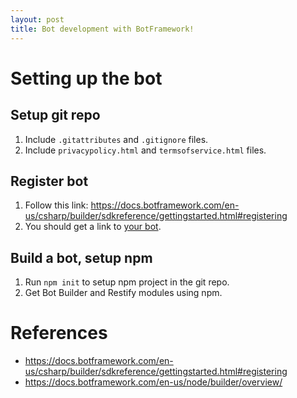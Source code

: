 ```yaml
---
layout: post
title: Bot development with BotFramework!
---
```


# Setting up the bot

## Setup git repo

1. Include `.gitattributes` and `.gitignore` files.
1. Include `privacypolicy.html` and `termsofservice.html` files.

## Register bot

1. Follow this link: https://docs.botframework.com/en-us/csharp/builder/sdkreference/gettingstarted.html#registering
1. You should get a link to [your bot](https://dev.botframework.com/bots?id=HanaBot).

## Build a bot, setup npm

1. Run `npm init` to setup npm project in the git repo.
1. Get Bot Builder and Restify modules using npm.

# References
- https://docs.botframework.com/en-us/csharp/builder/sdkreference/gettingstarted.html#registering
- https://docs.botframework.com/en-us/node/builder/overview/
